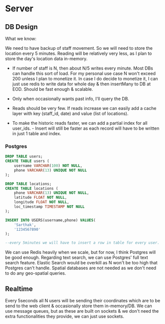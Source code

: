 # Server

## DB Design

What we know:

We need to have backup of staff movement. So we will need to store the location every 5 minutes.
Reading will be relatively very less, as I plan to store the day's location data in-memory.

- If number of staff is N, then about N/5 writes every minute. Most DBs can handle this sort of load. For my personal use case N won't exceed 200 unless I plan to monetize it. In case I do decide to monetize it, I can just use redis to write data for whole day & then insertMany to DB at EOD. Should be fast enough & scalable.

- Only when occasionally wants past info, I'll query the DB.
- Reads should be very few. If reads increase we can easily add a cache layer with key (staff_id, date) and value (list of locations).
- To make the historic reads faster, we can add a partial index for all user_ids. - Insert will still be faster as each record will have to be written in just 1 table and index.

### Postgres

```sql
DROP TABLE users;
CREATE TABLE users (
    username VARCHAR(100) NOT NULL,
    phone VARCHAR(13) UNIQUE NOT NULL
);

DROP TABLE locations;
CREATE TABLE locations (
    phone VARCHAR(13) UNIQUE NOT NULL,
    latitude FLOAT NOT NULL,
    longitude FLOAT NOT NULL,
    loc_timestamp TIMESTAMP NOT NULL
);

INSERT INTO USERS(username,phone) VALUES(
	'Sarthak',
    '1234567890'
);

--every 5minutes we will have to insert a row in table for every user.
```

We can use Redis heavily when we scale, but for now, I think Postgres will be good enough. Regarding text search, we can use Postgres' full text search feature. Elastic Search would be overkill as N won't be too high that Postgres can't handle. Spatial databases are not needed as we don't need to do any geo-spatial queries.

## Realtime
Every 5seconds all N users will be sending their coordinates which are to be send to the web client & occasionally store them in-memory/DB. We can use message queues, but as these are built on sockets & we don't need the extra functionalities they provide, we can just use sockets.